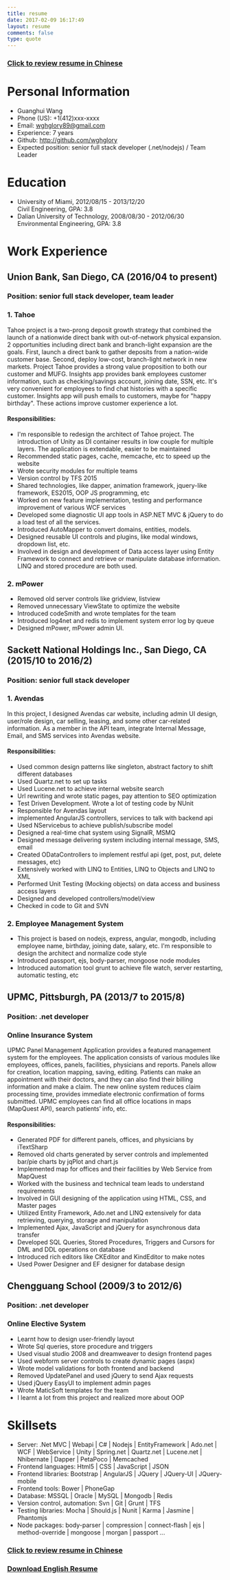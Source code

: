 ```yaml
---
title: resume
date: 2017-02-09 16:17:49
layout: resume
comments: false
type: quote
---
```


### [Click to review resume in Chinese](https://github.com/wghglory/resume/blob/master/resume_chinese.md)

# Personal Information

 - Guanghui Wang
 - Phone (US): +1(412)xxx-xxxx
 - Email: wghglory89@gmail.com
 - Experience: 7 years
 - Github: http://github.com/wghglory
 - Expected position: senior full stack developer (.net/nodejs) / Team Leader

# Education

- University of Miami, 2012/08/15 - 2013/12/20     
Civil Engineering, GPA: 3.8
- Dalian University of Technology, 2008/08/30 - 2012/06/30  
Environmental Engineering, GPA: 3.8

# Work Experience

## Union Bank, San Diego, CA (2016/04 to present)

### Position: senior full stack developer, team leader

### 1. Tahoe

Tahoe project is a two-prong deposit growth strategy that combined the launch of a nationwide direct bank with out-of-network physical expansion. 2 opportunities including direct bank and branch-light expansion are the goals. First, launch a direct bank to gather deposits from a nation-wide customer base. Second, deploy low-cost, branch-light network in new markets. Project Tahoe provides a strong value proposition to both our customer and MUFG. Insights app provides bank employees customer information, such as checking/savings account, joining date, SSN, etc. It's very convenient for employees to find chat histories with a specific customer. Insights app will push emails to customers, maybe for "happy birthday". These actions improve customer experience a lot.

#### Responsibilities:

- I'm responsible to redesign the architect of Tahoe project. The introduction of Unity as DI container results in low couple for multiple layers. The application is extendable, easier to be maintained
- Recommended static pages, cache, memcache, etc to speed up the website
- Wrote security modules for multiple teams
- Version control by TFS 2015
- Shared technologies, like dapper, animation framework, jquery-like framework, ES2015, OOP JS programming, etc
- Worked on new feature implementation, testing and performance improvement of various WCF services
- Developed some diagnostic UI app tools in ASP.NET MVC & jQuery to do a load test of all the services.
- Introduced AutoMapper to convert domains, entities, models.
- Designed reusable UI controls and plugins, like modal windows, dropdown list, etc.
- Involved in design and development of Data access layer using Entity Framework to connect and retrieve or manipulate database information. LINQ and stored procedure are both used.

### 2. mPower

- Removed old server controls like gridview, listview
- Removed unnecessary ViewState to optimize the website
- Introduced codeSmith and wrote templates for the team
- Introduced log4net and redis to implement system error log by queue
- Designed mPower, mPower admin UI.

## Sackett National Holdings Inc., San Diego, CA (2015/10 to 2016/2)

### Position: senior full stack developer

### 1. Avendas

In this project, I designed Avendas car website, including admin UI design, user/role design, car selling, leasing, and some other car-related information. As a member in the API team, integrate Internal Message, Email, and SMS services into Avendas website.

#### Responsibilities:

- Used common design patterns like singleton, abstract factory to shift different databases
- Used Quartz.net to set up tasks
- Used Lucene.net to achieve internal website search
- Url rewriting and wrote static pages, pay attention to SEO optimization
- Test Driven Development. Wrote a lot of testing code by NUnit
- Responsible for Avendas layout
- implemented AngularJS controllers, services to talk with backend api
- Used NServicebus to achieve publish/subscribe model
-	Designed a real-time chat system using SignalR, MSMQ
-	Designed message delivering system including internal message, SMS, email
-	Created ODataControllers to implement restful api (get, post, put, delete messages, etc)
-	Extensively worked with LINQ to Entities, LINQ to Objects and LINQ to XML
-	Performed Unit Testing (Mocking objects) on data access and business access layers
-	Designed and developed controllers/model/view
-	Checked in code to Git and SVN

### 2. Employee Management System

- This project is based on nodejs, express, angular, mongodb, including employee name, birthday, joining date, salary, etc. I'm responsible to design the architect and normalize code style
- Introduced passport, ejs, body-parser, mongoose node modules
- Introduced automation tool grunt to achieve file watch, server restarting, automatic testing, etc

## UPMC, Pittsburgh, PA (2013/7 to 2015/8)

### Position: .net developer

### Online Insurance System

UPMC Panel Management Application provides a featured management system for the employees. The application consists of various modules like employees, offices, panels, facilities, physicians and reports. Panels allow for creation, location mapping, saving, editing. Patients can make an appointment with their doctors, and they can also find their billing information and make a claim. The new online system reduces claim processing time, provides immediate electronic confirmation of forms submitted. UPMC employees can find all office locations in maps (MapQuest API), search patients’ info, etc.

#### Responsibilities:

-	Generated PDF for different panels, offices, and physicians by iTextSharp
-	Removed old charts generated by server controls and implemented bar/pie charts by jqPlot and chart.js
-	Implemented map for offices and their facilities by Web Service from MapQuest
-	Worked with the business and technical team leads to understand requirements
-	Involved in GUI designing of the application using HTML, CSS, and Master pages
-	Utilized Entity Framework, Ado.net and LINQ extensively for data retrieving, querying, storage and manipulation
-	Implemented Ajax, JavaScript and jQuery for asynchronous data transfer
-	Developed SQL Queries, Stored Procedures, Triggers and Cursors for DML and DDL operations on database
- Introduced rich editors like CKEditor and KindEditor to make notes
- Used Power Designer and EF designer for database design

## Chengguang School (2009/3 to 2012/6)

### Position: .net developer

### Online Elective System

- Learnt how to design user-friendly layout
- Wrote Sql queries, store procedure and triggers
- Used visual studio 2008 and dreamweaver to design frontend pages
- Used webform server controls to create dynamic pages (aspx)
- Wrote model validations for both frontend and backend
- Removed UpdatePanel and used jQuery to send Ajax requests
- Used jQuery EasyUI to implement admin pages
- Wrote MaticSoft templates for the team
- I learnt a lot from this project and realized more about OOP

# Skillsets

- Server: .Net MVC | Webapi | C# | Nodejs | EntityFramework | Ado.net | WCF | WebService | Unity | Spring.net | Quartz.net | Lucene.net | Nhibernate | Dapper | PetaPoco | Memcached
- Frontend languages: Html5 | CSS | JavaScript | JSON
- Frontend libraries: Bootstrap | AngularJS | JQuery | JQuery-UI | JQuery-mobile
- Frontend tools: Bower | PhoneGap
- Database: MSSQL | Oracle | MySQL | Mongodb | Redis
- Version control, automation: Svn | Git | Grunt | TFS
- Testing libraries: Mocha | Should.js | Nunit | Karma | Jasmine | Phantomjs
- Node packages: body-parser | compression | connect-flash | ejs | method-override | mongoose | morgan | passport ...

### [Click to review resume in Chinese](https://github.com/wghglory/resume/blob/master/resume_chinese.md)

### <a href="https://github.com/wghglory/guanghui.resume/raw/master/resume_english.pdf">Download English Resume</a>
